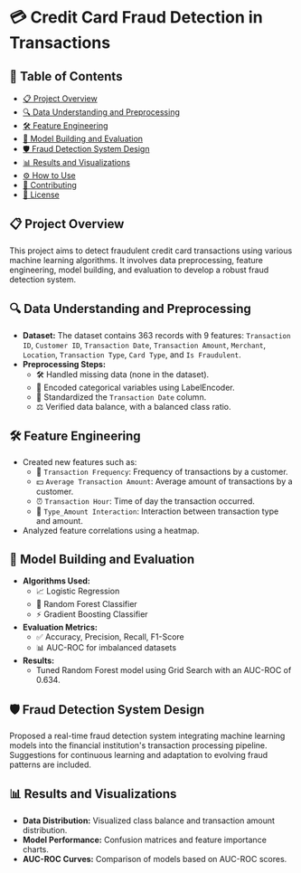 # **💳 Credit Card Fraud Detection in Transactions**

## **📑 Table of Contents**
- [📋 Project Overview](#project-overview)
- [🔍 Data Understanding and Preprocessing](#data-understanding-and-preprocessing)
- [🛠️ Feature Engineering](#feature-engineering)
- [🤖 Model Building and Evaluation](#model-building-and-evaluation)
- [🛡️ Fraud Detection System Design](#fraud-detection-system-design)
- [📊 Results and Visualizations](#results-and-visualizations)
- [⚙️ How to Use](#how-to-use)
- [🤝 Contributing](#contributing)
- [📜 License](#license)

## **📋 Project Overview**
This project aims to detect fraudulent credit card transactions using various machine learning algorithms. It involves data preprocessing, feature engineering, model building, and evaluation to develop a robust fraud detection system.

## **🔍 Data Understanding and Preprocessing**
- **Dataset:** The dataset contains 363 records with 9 features: `Transaction ID`, `Customer ID`, `Transaction Date`, `Transaction Amount`, `Merchant`, `Location`, `Transaction Type`, `Card Type`, and `Is Fraudulent`.
- **Preprocessing Steps:**
  - 🛠️ Handled missing data (none in the dataset).
  - 🔄 Encoded categorical variables using LabelEncoder.
  - 📅 Standardized the `Transaction Date` column.
  - ⚖️ Verified data balance, with a balanced class ratio.

## **🛠️ Feature Engineering**
- Created new features such as:
  - 🔄 `Transaction Frequency`: Frequency of transactions by a customer.
  - 💵 `Average Transaction Amount`: Average amount of transactions by a customer.
  - ⏰ `Transaction Hour`: Time of day the transaction occurred.
  - 🔗 `Type_Amount Interaction`: Interaction between transaction type and amount.
- Analyzed feature correlations using a heatmap.

## **🤖 Model Building and Evaluation**
- **Algorithms Used:**
  - 📈 Logistic Regression
  - 🌲 Random Forest Classifier
  - ⚡ Gradient Boosting Classifier
- **Evaluation Metrics:**
  - ✅ Accuracy, Precision, Recall, F1-Score
  - 📊 AUC-ROC for imbalanced datasets
- **Results:**
  - Tuned Random Forest model using Grid Search with an AUC-ROC of 0.634.

## **🛡️ Fraud Detection System Design**
Proposed a real-time fraud detection system integrating machine learning models into the financial institution's transaction processing pipeline. Suggestions for continuous learning and adaptation to evolving fraud patterns are included.

## **📊 Results and Visualizations**
- **Data Distribution:** Visualized class balance and transaction amount distribution.
- **Model Performance:** Confusion matrices and feature importance charts.
- **AUC-ROC Curves:** Comparison of models based on AUC-ROC scores.
